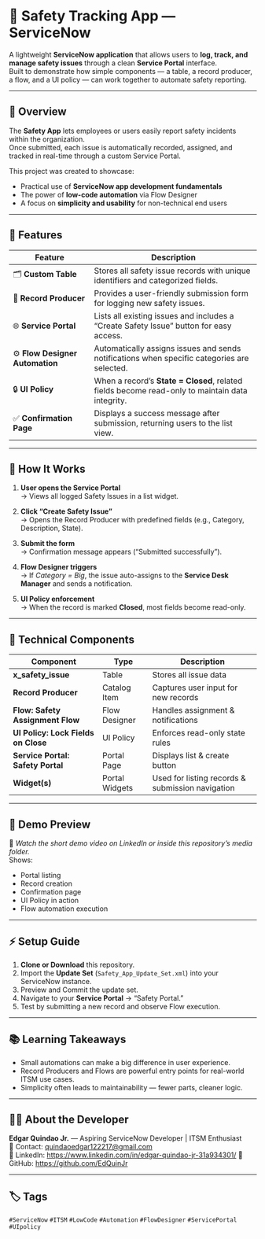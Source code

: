 # 🦺 Safety Tracking App — ServiceNow  

A lightweight **ServiceNow application** that allows users to **log, track, and manage safety issues** through a clean **Service Portal** interface.  
Built to demonstrate how simple components — a table, a record producer, a flow, and a UI policy — can work together to automate safety reporting.  

---

## 🚀 Overview  

The **Safety App** lets employees or users easily report safety incidents within the organization.  
Once submitted, each issue is automatically recorded, assigned, and tracked in real-time through a custom Service Portal.  

This project was created to showcase:  
- Practical use of **ServiceNow app development fundamentals**  
- The power of **low-code automation** via Flow Designer  
- A focus on **simplicity and usability** for non-technical end users  

---

## 🧩 Features  

| Feature | Description |
|----------|--------------|
| 🗂️ **Custom Table** | Stores all safety issue records with unique identifiers and categorized fields. |
| 📝 **Record Producer** | Provides a user-friendly submission form for logging new safety issues. |
| 🌐 **Service Portal** | Lists all existing issues and includes a “Create Safety Issue” button for easy access. |
| ⚙️ **Flow Designer Automation** | Automatically assigns issues and sends notifications when specific categories are selected. |
| 🔒 **UI Policy** | When a record’s **State = Closed**, related fields become read-only to maintain data integrity. |
| ✅ **Confirmation Page** | Displays a success message after submission, returning users to the list view. |

---

## 🧠 How It Works  

1. **User opens the Service Portal**  
   → Views all logged Safety Issues in a list widget.  

2. **Click “Create Safety Issue”**  
   → Opens the Record Producer with predefined fields (e.g., Category, Description, State).  

3. **Submit the form**  
   → Confirmation message appears (“Submitted successfully”).  

4. **Flow Designer triggers**  
   → If *Category = Big*, the issue auto-assigns to the **Service Desk Manager** and sends a notification.  

5. **UI Policy enforcement**  
   → When the record is marked **Closed**, most fields become read-only.  

---

## 🧰 Technical Components  

| Component | Type | Description |
|------------|------|-------------|
| **x_safety_issue** | Table | Stores all issue data |
| **Record Producer** | Catalog Item | Captures user input for new records |
| **Flow: Safety Assignment Flow** | Flow Designer | Handles assignment & notifications |
| **UI Policy: Lock Fields on Close** | UI Policy | Enforces read-only state rules |
| **Service Portal: Safety Portal** | Portal Page | Displays list & create button |
| **Widget(s)** | Portal Widgets | Used for listing records & submission navigation |

---
## 📸 Demo Preview  

🎥 *Watch the short demo video on LinkedIn or inside this repository’s media folder.*  
Shows:  
- Portal listing  
- Record creation  
- Confirmation page  
- UI Policy in action  
- Flow automation execution  

---

## ⚡ Setup Guide  

1. **Clone or Download** this repository.  
2. Import the **Update Set** (`Safety_App_Update_Set.xml`) into your ServiceNow instance.  
3. Preview and Commit the update set.  
4. Navigate to your **Service Portal** → “Safety Portal.”  
5. Test by submitting a new record and observe Flow execution.  
---

## 📚 Learning Takeaways  

- Small automations can make a big difference in user experience.  
- Record Producers and Flows are powerful entry points for real-world ITSM use cases.  
- Simplicity often leads to maintainability — fewer parts, cleaner logic.  

---

## 👨‍💻 About the Developer  

**Edgar Quindao Jr.** — Aspiring ServiceNow Developer | ITSM Enthusiast  
📧 Contact: quindaoedgar122217@gmail.com  
🔗 LinkedIn: https://www.linkedin.com/in/edgar-quindao-jr-31a934301/
🔗 GitHub: https://github.com/EdQuinJr

---

## 🏷️ Tags  

`#ServiceNow` `#ITSM` `#LowCode` `#Automation` `#FlowDesigner` `#ServicePortal` `#UIpolicy`
